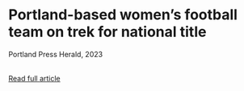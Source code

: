 # Portland-based women’s football team on trek for national title
Portland Press Herald, 2023  
<br>

[<i class="fa-solid fa-up-right-from-square"></i> Read full article](https://www.pressherald.com/2023/07/07/portland-based-womens-football-team-on-trek-for-national-title/)
